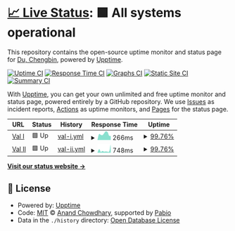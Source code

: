 # [📈 Live Status](https://dcb9.github.io/vigilant-happiness): <!--live status--> **🟩 All systems operational**

This repository contains the open-source uptime monitor and status page for [Du, Chengbin](https://dcb9.github.io), powered by [Upptime](https://github.com/upptime/upptime).

[![Uptime CI](https://github.com/dcb9/vigilant-happiness/workflows/Uptime%20CI/badge.svg)](https://github.com/dcb9/vigilant-happiness/actions?query=workflow%3A%22Uptime+CI%22)
[![Response Time CI](https://github.com/dcb9/vigilant-happiness/workflows/Response%20Time%20CI/badge.svg)](https://github.com/dcb9/vigilant-happiness/actions?query=workflow%3A%22Response+Time+CI%22)
[![Graphs CI](https://github.com/dcb9/vigilant-happiness/workflows/Graphs%20CI/badge.svg)](https://github.com/dcb9/vigilant-happiness/actions?query=workflow%3A%22Graphs+CI%22)
[![Static Site CI](https://github.com/dcb9/vigilant-happiness/workflows/Static%20Site%20CI/badge.svg)](https://github.com/dcb9/vigilant-happiness/actions?query=workflow%3A%22Static+Site+CI%22)
[![Summary CI](https://github.com/dcb9/vigilant-happiness/workflows/Summary%20CI/badge.svg)](https://github.com/dcb9/vigilant-happiness/actions?query=workflow%3A%22Summary+CI%22)

With [Upptime](https://upptime.js.org), you can get your own unlimited and free uptime monitor and status page, powered entirely by a GitHub repository. We use [Issues](https://github.com/dcb9/vigilant-happiness/issues) as incident reports, [Actions](https://github.com/dcb9/vigilant-happiness/actions) as uptime monitors, and [Pages](https://dcb9.github.io/vigilant-happiness) for the status page.

<!--start: status pages-->
<!-- This summary is generated by Upptime (https://github.com/upptime/upptime) -->
<!-- Do not edit this manually, your changes will be overwritten -->
<!-- prettier-ignore -->
| URL | Status | History | Response Time | Uptime |
| --- | ------ | ------- | ------------- | ------ |
| <img alt="" src="https://icons.duckduckgo.com/ip3/161.97.164.135.ico" height="13"> [Val I](http://161.97.164.135:9901) | 🟩 Up | [val-i.yml](https://github.com/dcb9/vigilant-happiness/commits/HEAD/history/val-i.yml) | <details><summary><img alt="Response time graph" src="./graphs/val-i/response-time-week.png" height="20"> 266ms</summary><br><a href="https://dcb9.github.io/vigilant-happiness/history/val-i"><img alt="Response time 259" src="https://img.shields.io/endpoint?url=https%3A%2F%2Fraw.githubusercontent.com%2Fdcb9%2Fvigilant-happiness%2FHEAD%2Fapi%2Fval-i%2Fresponse-time.json"></a><br><a href="https://dcb9.github.io/vigilant-happiness/history/val-i"><img alt="24-hour response time 177" src="https://img.shields.io/endpoint?url=https%3A%2F%2Fraw.githubusercontent.com%2Fdcb9%2Fvigilant-happiness%2FHEAD%2Fapi%2Fval-i%2Fresponse-time-day.json"></a><br><a href="https://dcb9.github.io/vigilant-happiness/history/val-i"><img alt="7-day response time 266" src="https://img.shields.io/endpoint?url=https%3A%2F%2Fraw.githubusercontent.com%2Fdcb9%2Fvigilant-happiness%2FHEAD%2Fapi%2Fval-i%2Fresponse-time-week.json"></a><br><a href="https://dcb9.github.io/vigilant-happiness/history/val-i"><img alt="30-day response time 300" src="https://img.shields.io/endpoint?url=https%3A%2F%2Fraw.githubusercontent.com%2Fdcb9%2Fvigilant-happiness%2FHEAD%2Fapi%2Fval-i%2Fresponse-time-month.json"></a><br><a href="https://dcb9.github.io/vigilant-happiness/history/val-i"><img alt="1-year response time 259" src="https://img.shields.io/endpoint?url=https%3A%2F%2Fraw.githubusercontent.com%2Fdcb9%2Fvigilant-happiness%2FHEAD%2Fapi%2Fval-i%2Fresponse-time-year.json"></a></details> | <details><summary><a href="https://dcb9.github.io/vigilant-happiness/history/val-i">99.76%</a></summary><a href="https://dcb9.github.io/vigilant-happiness/history/val-i"><img alt="All-time uptime 99.59%" src="https://img.shields.io/endpoint?url=https%3A%2F%2Fraw.githubusercontent.com%2Fdcb9%2Fvigilant-happiness%2FHEAD%2Fapi%2Fval-i%2Fuptime.json"></a><br><a href="https://dcb9.github.io/vigilant-happiness/history/val-i"><img alt="24-hour uptime 100.00%" src="https://img.shields.io/endpoint?url=https%3A%2F%2Fraw.githubusercontent.com%2Fdcb9%2Fvigilant-happiness%2FHEAD%2Fapi%2Fval-i%2Fuptime-day.json"></a><br><a href="https://dcb9.github.io/vigilant-happiness/history/val-i"><img alt="7-day uptime 99.76%" src="https://img.shields.io/endpoint?url=https%3A%2F%2Fraw.githubusercontent.com%2Fdcb9%2Fvigilant-happiness%2FHEAD%2Fapi%2Fval-i%2Fuptime-week.json"></a><br><a href="https://dcb9.github.io/vigilant-happiness/history/val-i"><img alt="30-day uptime 99.94%" src="https://img.shields.io/endpoint?url=https%3A%2F%2Fraw.githubusercontent.com%2Fdcb9%2Fvigilant-happiness%2FHEAD%2Fapi%2Fval-i%2Fuptime-month.json"></a><br><a href="https://dcb9.github.io/vigilant-happiness/history/val-i"><img alt="1-year uptime 99.59%" src="https://img.shields.io/endpoint?url=https%3A%2F%2Fraw.githubusercontent.com%2Fdcb9%2Fvigilant-happiness%2FHEAD%2Fapi%2Fval-i%2Fuptime-year.json"></a></details>
| <img alt="" src="https://icons.duckduckgo.com/ip3/194.163.180.0.ico" height="13"> [Val II](http://194.163.180.0:9901) | 🟩 Up | [val-ii.yml](https://github.com/dcb9/vigilant-happiness/commits/HEAD/history/val-ii.yml) | <details><summary><img alt="Response time graph" src="./graphs/val-ii/response-time-week.png" height="20"> 748ms</summary><br><a href="https://dcb9.github.io/vigilant-happiness/history/val-ii"><img alt="Response time 327" src="https://img.shields.io/endpoint?url=https%3A%2F%2Fraw.githubusercontent.com%2Fdcb9%2Fvigilant-happiness%2FHEAD%2Fapi%2Fval-ii%2Fresponse-time.json"></a><br><a href="https://dcb9.github.io/vigilant-happiness/history/val-ii"><img alt="24-hour response time 2707" src="https://img.shields.io/endpoint?url=https%3A%2F%2Fraw.githubusercontent.com%2Fdcb9%2Fvigilant-happiness%2FHEAD%2Fapi%2Fval-ii%2Fresponse-time-day.json"></a><br><a href="https://dcb9.github.io/vigilant-happiness/history/val-ii"><img alt="7-day response time 748" src="https://img.shields.io/endpoint?url=https%3A%2F%2Fraw.githubusercontent.com%2Fdcb9%2Fvigilant-happiness%2FHEAD%2Fapi%2Fval-ii%2Fresponse-time-week.json"></a><br><a href="https://dcb9.github.io/vigilant-happiness/history/val-ii"><img alt="30-day response time 513" src="https://img.shields.io/endpoint?url=https%3A%2F%2Fraw.githubusercontent.com%2Fdcb9%2Fvigilant-happiness%2FHEAD%2Fapi%2Fval-ii%2Fresponse-time-month.json"></a><br><a href="https://dcb9.github.io/vigilant-happiness/history/val-ii"><img alt="1-year response time 327" src="https://img.shields.io/endpoint?url=https%3A%2F%2Fraw.githubusercontent.com%2Fdcb9%2Fvigilant-happiness%2FHEAD%2Fapi%2Fval-ii%2Fresponse-time-year.json"></a></details> | <details><summary><a href="https://dcb9.github.io/vigilant-happiness/history/val-ii">99.76%</a></summary><a href="https://dcb9.github.io/vigilant-happiness/history/val-ii"><img alt="All-time uptime 99.97%" src="https://img.shields.io/endpoint?url=https%3A%2F%2Fraw.githubusercontent.com%2Fdcb9%2Fvigilant-happiness%2FHEAD%2Fapi%2Fval-ii%2Fuptime.json"></a><br><a href="https://dcb9.github.io/vigilant-happiness/history/val-ii"><img alt="24-hour uptime 100.00%" src="https://img.shields.io/endpoint?url=https%3A%2F%2Fraw.githubusercontent.com%2Fdcb9%2Fvigilant-happiness%2FHEAD%2Fapi%2Fval-ii%2Fuptime-day.json"></a><br><a href="https://dcb9.github.io/vigilant-happiness/history/val-ii"><img alt="7-day uptime 99.76%" src="https://img.shields.io/endpoint?url=https%3A%2F%2Fraw.githubusercontent.com%2Fdcb9%2Fvigilant-happiness%2FHEAD%2Fapi%2Fval-ii%2Fuptime-week.json"></a><br><a href="https://dcb9.github.io/vigilant-happiness/history/val-ii"><img alt="30-day uptime 99.94%" src="https://img.shields.io/endpoint?url=https%3A%2F%2Fraw.githubusercontent.com%2Fdcb9%2Fvigilant-happiness%2FHEAD%2Fapi%2Fval-ii%2Fuptime-month.json"></a><br><a href="https://dcb9.github.io/vigilant-happiness/history/val-ii"><img alt="1-year uptime 99.97%" src="https://img.shields.io/endpoint?url=https%3A%2F%2Fraw.githubusercontent.com%2Fdcb9%2Fvigilant-happiness%2FHEAD%2Fapi%2Fval-ii%2Fuptime-year.json"></a></details>

<!--end: status pages-->

[**Visit our status website →**](https://dcb9.github.io/vigilant-happiness)

## 📄 License

- Powered by: [Upptime](https://github.com/upptime/upptime)
- Code: [MIT](./LICENSE) © [Anand Chowdhary](https://anandchowdhary.com), supported by [Pabio](https://pabio.com)
- Data in the `./history` directory: [Open Database License](https://opendatacommons.org/licenses/odbl/1-0/)
